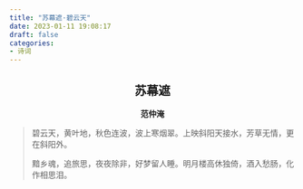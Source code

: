 ```yaml
---
title: "苏幕遮·碧云天"
date: 2023-01-11 19:08:17
draft: false
categories:
- 诗词
---
```


## <center>苏幕遮</center>
**<center>范仲淹</center>**

> 碧云天，黄叶地，秋色连波，波上寒烟翠。上映斜阳天接水，芳草无情，更在斜阳外。
>
> 黯乡魂，追旅思，夜夜除非，好梦留人睡。明月楼高休独倚，酒入愁肠，化作相思泪。
